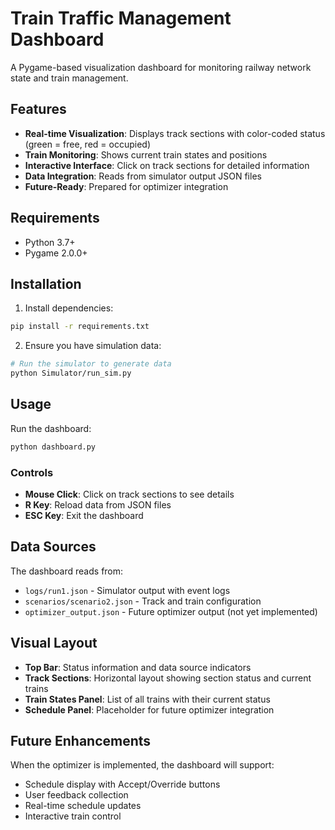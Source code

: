 # Train Traffic Management Dashboard

A Pygame-based visualization dashboard for monitoring railway network state and train management.

## Features

- **Real-time Visualization**: Displays track sections with color-coded status (green = free, red = occupied)
- **Train Monitoring**: Shows current train states and positions
- **Interactive Interface**: Click on track sections for detailed information
- **Data Integration**: Reads from simulator output JSON files
- **Future-Ready**: Prepared for optimizer integration

## Requirements

- Python 3.7+
- Pygame 2.0.0+

## Installation

1. Install dependencies:
```bash
pip install -r requirements.txt
```

2. Ensure you have simulation data:
```bash
# Run the simulator to generate data
python Simulator/run_sim.py
```

## Usage

Run the dashboard:
```bash
python dashboard.py
```

### Controls

- **Mouse Click**: Click on track sections to see details
- **R Key**: Reload data from JSON files
- **ESC Key**: Exit the dashboard

## Data Sources

The dashboard reads from:
- `logs/run1.json` - Simulator output with event logs
- `scenarios/scenario2.json` - Track and train configuration
- `optimizer_output.json` - Future optimizer output (not yet implemented)

## Visual Layout

- **Top Bar**: Status information and data source indicators
- **Track Sections**: Horizontal layout showing section status and current trains
- **Train States Panel**: List of all trains with their current status
- **Schedule Panel**: Placeholder for future optimizer integration

## Future Enhancements

When the optimizer is implemented, the dashboard will support:
- Schedule display with Accept/Override buttons
- User feedback collection
- Real-time schedule updates
- Interactive train control

